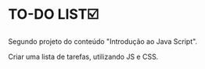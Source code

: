 # TO-DO LIST:ballot_box_with_check:

Segundo projeto do conteúdo "Introdução ao Java Script".

Criar uma lista de tarefas, utilizando JS e CSS.